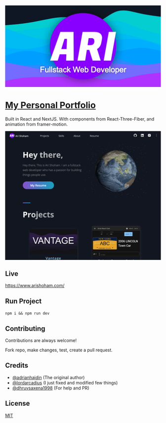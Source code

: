 [![Logo](https://github.com/arishoham/Portfolio/blob/master/public/banner.png?raw=true)](https://www.arishoham.com/)

# [My Personal Portfolio](https://www.arishoham.com/)

Built in React and NextJS. With components from React-Three-Fiber, and animation from framer-motion.

![App Screenshot](https://github.com/arishoham/Portfolio/blob/master/public/images/screenshot1.png?raw=true)

  
## Live

https://www.arishoham.com/

## Run Project

`npm i && npm run dev`

  
## Contributing

Contributions are always welcome!

Fork repo, make changes, test, create a pull request.

  
## Credits

- [@adrianhajdin](https://github.com/adrianhajdin) (The original author)
- [@lordarcadius](https://github.com/lordarcadius) (I just fixed and modified few things)
- [@dhruvsaxena1998](https://github.com/dhruvsaxena1998) (For help and PR)

  
## License

[MIT](https://github.com/arishoham/portfolio/blob/master/LICENSE)

  
